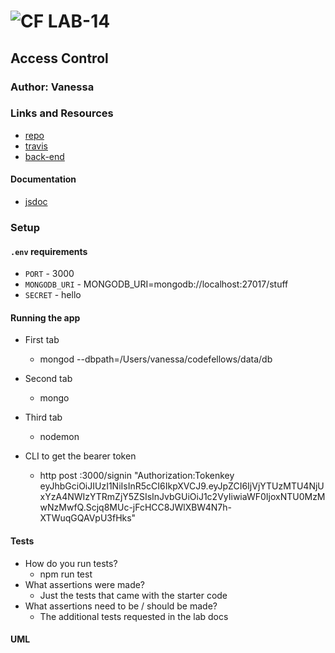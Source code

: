 ![CF](http://i.imgur.com/7v5ASc8.png) LAB-14
=================================================

## Access Control

### Author: Vanessa

### Links and Resources
* [repo]()
* [travis]()
* [back-end]()

#### Documentation
* [jsdoc]()

### Setup
#### `.env` requirements
* `PORT` - 3000
* `MONGODB_URI` - MONGODB_URI=mongodb://localhost:27017/stuff
* `SECRET` - hello

#### Running the app
* First tab
    * mongod --dbpath=/Users/vanessa/codefellows/data/db 
* Second tab
    * mongo
* Third tab
    * nodemon

* CLI to get the bearer token
    * http post :3000/signin "Authorization:Tokenkey eyJhbGciOiJIUzI1NiIsInR5cCI6IkpXVCJ9.eyJpZCI6IjVjYTUzMTU4NjUxYzA4NWIzYTRmZjY5ZSIsInJvbGUiOiJ1c2VyIiwiaWF0IjoxNTU0MzMwNzMwfQ.Scjq8MUc-jFcHCC8JWlXBW4N7h-XTWuqGQAVpU3fHks"

#### Tests
* How do you run tests?
  * npm run test
* What assertions were made?
  * Just the tests that came with the starter code
* What assertions need to be / should be made?
  * The additional tests requested in the lab docs

#### UML
